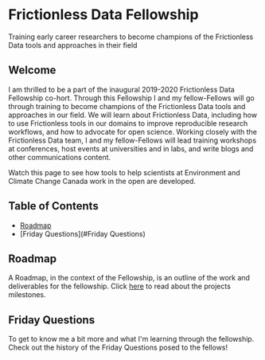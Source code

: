 # Frictionless Data Fellowship 
Training early career researchers to become champions of the Frictionless Data tools and approaches in their field

## Welcome
I am thrilled to be a part of the inaugural 2019-2020 Frictionless Data Fellowship co-hort. Through this Fellowship I and my fellow-Fellows will go through training to become champions of the Frictionless Data tools and approaches in our field. We will learn about Frictionless Data, including how to use Frictionless tools in our domains to improve reproducible research workflows, and how to advocate for open science. Working closely with the Frictionless Data team, I and my fellow-Fellows will lead training workshops at conferences, host events at universities and in labs, and write blogs and other communications content.

Watch this page to see how tools to help scientists at Environment and Climate Change Canada work in the open are developed. 

## Table of Contents
* [Roadmap](#Roadmap)
* [Friday Questions](#Friday Questions)

## Roadmap
A Roadmap, in the context of the Fellowship, is an outline of the work and deliverables for the fellowship. Click [here][link_roadmap] to read about the projects milestones. 

## Friday Questions
To get to know me a bit more and what I'm learning through the fellowship. Check out the history of the Friday Questions posed to the fellows! 

[link_roadmap]: https://github.com/Monsauce/frictionless_data_fellowship/blob/master/Roadmap.md
[link_fridayquestions]:https://github.com/Monsauce/frictionless_data_fellowship/blob/master/Friday_Questions.md
